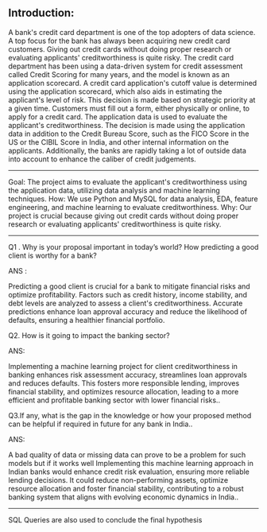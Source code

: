Introduction:
---
A bank's credit card department is one of the top adopters of data science. A top focus for the bank has always been acquiring new credit card customers. Giving out credit cards without doing proper research or evaluating applicants' creditworthiness is quite risky. The credit card department has been using a data-driven system for credit assessment called Credit Scoring for many years, and the model is known as an application scorecard. A credit card application's cutoff value is determined using the application scorecard, which also aids in estimating the applicant's level of risk. This decision is made based on strategic priority at a given time.
Customers must fill out a form, either physically or online, to apply for a credit card. The application data is used to evaluate the applicant's creditworthiness. The decision is made using the application data in addition to the Credit Bureau Score, such as the FICO Score in the US or the CIBIL Score in India, and other internal information on the applicants. Additionally, the banks are rapidly taking a lot of outside data into account to enhance the caliber of credit judgements.

---

Goal: The project aims to evaluate the applicant's creditworthiness using the application data, utilizing data analysis and machine learning techniques.
How: We use Python and MySQL for data analysis, EDA, feature engineering, and machine learning to evaluate creditworthiness.
Why: Our project is crucial because giving out credit cards without doing proper research or evaluating applicants' creditworthiness is quite risky.

---

Q1 . Why is your proposal important in today’s world? How predicting a good client is worthy for a bank? 

ANS :

Predicting a good client is crucial for a bank to mitigate financial risks and optimize profitability. Factors such as credit history, income stability, and debt levels are analyzed to assess a client's creditworthiness. Accurate predictions enhance loan approval accuracy and reduce the likelihood of defaults, ensuring a healthier financial portfolio.

Q2. How is it going to impact the banking sector? 

ANS:

Implementing a machine learning project for client creditworthiness in banking enhances risk assessment accuracy, streamlines loan approvals and reduces defaults. This fosters more responsible lending, improves financial stability, and optimizes resource allocation, leading to a more efficient and profitable banking sector with lower financial risks..

Q3.If any, what is the gap in the knowledge or how your proposed method can be helpful if required in future for any bank in India..

ANS:

A bad quality of data or missing data can prove to be a problem for such models but if it works well Implementing this machine learning approach in Indian banks would enhance credit risk evaluation, ensuring more reliable lending decisions. It could reduce non-performing assets, optimize resource allocation and foster financial stability, contributing to a robust banking system that aligns with evolving economic dynamics in India..

--- 
SQL Queries are also used to conclude the final hypothesis
